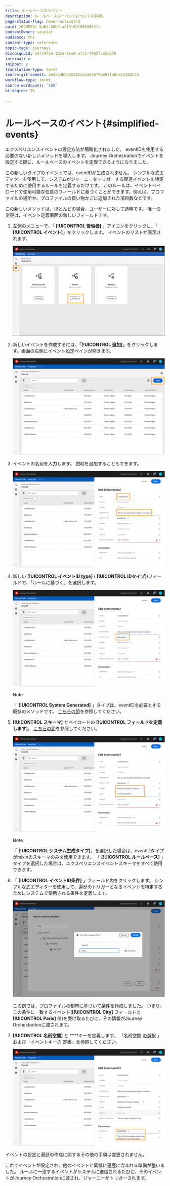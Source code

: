 ```yaml
---
title: ルールベースのイベント
description: ルールベースのイベントについての詳細。
page-status-flag: never-activated
uuid: 269d590c-5a6d-40b9-a879-02f5033863fc
contentOwner: sauviat
audience: rns
content-type: reference
topic-tags: journeys
discoiquuid: 5df34f55-135a-4ea8-afc2-f9427ce5ae7b
internal: n
snippet: y
translation-type: tm+mt
source-git-commit: a65a5db5b35291cbc2635f9ae67fd8c8c5284575
workflow-type: tm+mt
source-wordcount: '380'
ht-degree: 9%

---
```



# ルールベースのイベント{#simplified-events}

エクスペリエンスイベントの設定方法が簡略化されました。 eventIDを使用する必要のない新しいメソッドを導入します。 Journey Orchestrationでイベントを設定する際に、ルールベースのイベントを定義できるようになりました。

この新しいタイプのイベントでは、eventIDが生成されません。 シンプルな式エディターを使用して、システムがジャーニーをトリガーする関連イベントを特定するために使用するルールを定義するだけです。 このルールは、イベントペイロードで使用可能な任意のフィールドに基づくことができます。例えば、プロファイルの場所や、プロファイルの買い物かごに追加された項目数などです。

この新しいメソッドは、ほとんどの場合、ユーザーに対して透明です。 唯一の変更は、イベント定義画面の新しいフィールドです。

1. 左側のメニューで、「 **[!UICONTROL 管理者]** 」アイコンをクリックし、「 **[!UICONTROL イベント]**」をクリックします。 イベントのリストが表示されます。

   ![](../assets/alpha-event1.png)

1. 新しいイベントを作成するには、「**[!UICONTROL 追加]**」をクリックします。画面の右側にイベント設定ペインが開きます。

   ![](../assets/alpha-event2.png)

1. イベントの名前を入力します。 説明を追加することもできます。

   ![](../assets/alpha-event3.png)

1. 新しい **[!UICONTROL イベントID type]** ( **[!UICONTROL IDタイプ]**)フィールドで、「ルールに基づく」を選択します。

   ![](../assets/alpha-event4.png)

   >[!NOTE]
   >
   >「 **[!UICONTROL System Generated]** 」タイプは、eventIDを必要とする既存のメソッドです。 [こちらの節](../event/about-events.md)を参照してください。

1. **[!UICONTROL スキーマ]** とペイロードの **[!UICONTROL フィールドを定義します]**。 [こちらの節](../event/defining-the-payload-fields.md)を参照してください。

   ![](../assets/alpha-event5.png)

   >[!NOTE]
   >
   >「 **[!UICONTROL システム生成タイプ]**」を選択した場合は、eventIDタイプがmixinのスキーマのみを使用できます。 「 **[!UICONTROL ルールベース]** 」タイプを選択した場合は、エクスペリエンスイベントスキーマをすべて使用できます。

1. 「 **[!UICONTROL イベントID条件]** 」フィールド内をクリックします。 シンプルな式エディターを使用して、遍歴のトリガーとなるイベントを特定するためにシステムで使用される条件を定義します。

   ![](../assets/alpha-event6.png)

   この例では、プロファイルの都市に基づいて条件を作成しました。 つまり、この条件に一致するイベント(**[!UICONTROL City]** フィールドと **[!UICONTROL Paris]** 値)を受け取るたびに、その情報がJourney Orchestrationに渡されます。

1. **[!UICONTROL 名前空間]** と ****&#x200B;キーを定義します。 「名前空間 [の選択](../event/selecting-the-namespace.md) 」および「イベントキーの [定義」を参照してください](../event/defining-the-event-key.md)。

   ![](../assets/alpha-event7.png)

イベントの設定と遍歴の作成に関するその他の手順は変更されません。

これでイベントが設定され、他のイベントと同様に遍歴に含まれる準備が整いました。 ルールに一致するイベントがシステムに送信されるたびに、そのイベントがJourney Orchestrationに渡され、ジャーニーがトリガーされます。

